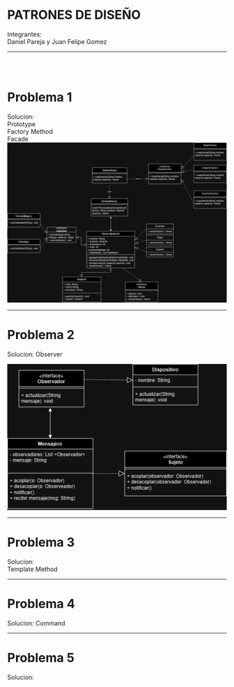 # PATRONES DE DISEÑO

Integrantes:  
Daniel Pareja y Juan Felipe Gomez

<hr>

<br><br>

# Problema 1

Solucion:
<Br>
Prototype
<br>
Factory Method
<br>
Facade
<br>
![Ejercicio 1](ejercicio1/EJERCICIO1_SOLUCION.png)
<hr>

# Problema 2

Solucion: 
Observer

![Ejercicio 2](ejercicio2/EJERCICIO2.png)

<hr>

# Problema 3

Solucion:  
Template Method

<hr>

# Problema 4

Solucion:
Command

<hr>

# Problema 5

Solucion:

